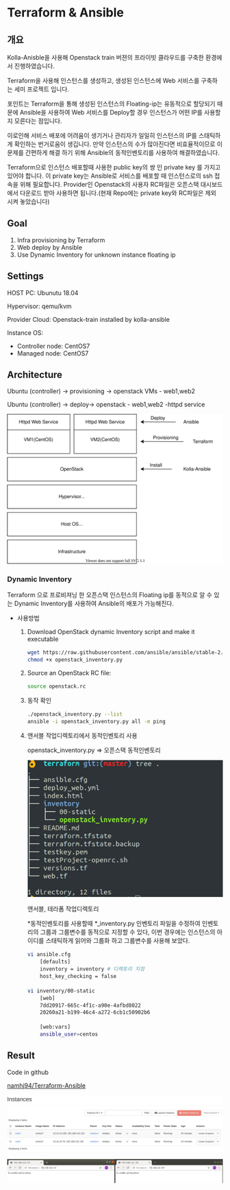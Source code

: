 # Terraform & Ansible

## 개요

Kolla-Anisble을 사용해  Openstack train 버젼의 프라이빗 클라우드를 구축한 환경에서 진행하였습니다.

Terraform을 사용해 인스턴스를 생성하고, 생성된 인스턴스에 Web 서비스를 구축하는 세미 프로젝트 입니다.

포인트는 Terraform을 통해 생성된 인스턴스의 Floating-ip는 유동적으로 할당되기 때문에 Ansible을 사용하여 Web 서비스를 Deploy할 경우 인스턴스가 어떤 IP를 사용할지 모른다는 점입니다.

이로인해 서비스 배포에 어려움이 생기거나 관리자가 일일히 인스턴스의 IP를 스태틱하게 확인하는 번거로움이 생깁니다. 만약 인스턴스의 수가 많아진다면 비효율적이므로 이 문제를 간편하게 해결 하기 위해 Ansible의 동적인벤토리를 사용하여 해결하였습니다.

Terraform으로 인스턴스 배포할때 사용한 public key의 쌍 인 private key 를 가지고 있어야 합니다. 이 private key는 Ansible로 서비스를 배포할 때 인스턴스로의 ssh 접속을 위해 필요합니다. Provider인 Openstack의 사용자 RC파일은 오픈스택 대시보드에서 다운로드 받아 사용하면 됩니다.(현재 Repo에는 private key와 RC파일은 제외 시켜 놓았습니다)

## Goal

1. Infra provisioning by Terraform
2. Web deploy by Ansible
3. Use Dynamic Inventory for unknown instance floating ip

## Settings

HOST PC: Ubunutu 18.04

Hypervisor: qemu/kvm

Provider Cloud: Openstack-train installed by kolla-ansible

Instance OS:

- Controller node: CentOS7
- Managed node: CentOS7

## Architecture

Ubuntu (controller) → provisioning → openstack VMs - web1,web2

Ubuntu (controller) → deploy→ openstack - web1,web2 -httpd service

![images/Untitled_Diagram.svg](images/Untitled_Diagram.svg)

### Dynamic Inventory

Terraform 으로 프로비져닝 한 오픈스택 인스턴스의 Floating ip를 동적으로 알 수 있는 Dynamic Inventory를 사용하여 Ansible의 배포가 가능해진다.

- 사용방법
    1. Download OpenStack dynamic Inventory script and make it executable

        ```bash
        wget https://raw.githubusercontent.com/ansible/ansible/stable-2.9/contrib/inventory/openstack_inventory.py
        chmod +x openstack_inventory.py
        ```

    2. Source an OpenStack RC file:

        ```bash
        source openstack.rc
        ```

    3. 동작 확인

        ```bash
        ./openstack_inventory.py --list
        ansible -i openstack_inventory.py all -m ping
        ```

    4. 앤서블 작업디렉토리에서 동적인벤토리 사용

        openstack_inventory.py ⇒ 오픈스택 동적인벤토리

        ![images/Untitled.png](images/Untitled.png)

        앤서블, 테라폼 작업디렉토리

        *동적인벤토리를 사용할때 *_inventory.py 인벤토리 파일을 수정하여 인벤토리의 그룹과 그룹변수를 동적으로 지정할 수 있다, 이번 경우에는 인스턴스의 아이디를 스태틱하게 읽어와 그룹화 하고 그룹변수를 사용해 보았다.

        ```bash
        vi ansible.cfg
        	[defaults]
        	inventory = inventory # 디렉토리 지정
        	host_key_checking = false

        vi inventory/00-static
        	[web]
        	7dd20917-665c-4f1c-a90e-4afbd8022
        	20260a21-b199-46c4-a272-6cb1c50902b6

        	[web:vars]
        	ansible_user=centos
        ```

## Result

Code in github

[namhj94/Terraform-Ansible](https://github.com/namhj94/Terraform-Ansible)

![images/Untitled%201.png](images/Untitled%201.png)

![images/Untitled%202.png](images/Untitled%202.png)